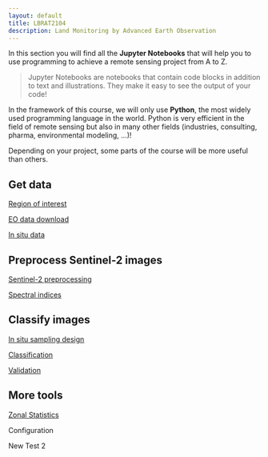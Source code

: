 ```yaml
---
layout: default
title: LBRAT2104
description: Land Monitoring by Advanced Earth Observation
---
```


In this section you will find all the **Jupyter Notebooks** that will help you to use programming to achieve a remote sensing project from A to Z.

> Jupyter Notebooks are notebooks that contain code blocks in addition to text and illustrations. They make it easy to see the output of your code!

In the framework of this course, we will only use **Python**, the most widely used programming language in the world.
Python is very efficient in the field of remote sensing but also in many other fields (industries, consulting, pharma, environmental modeling, ...)! 

Depending on your project, some parts of the course will be more useful than others.

## Get data

[Region of interest](https://nicolasdeffense.github.io/eo-toolbox/region_of_interest.html)

[EO data download](https://nicolasdeffense.github.io/eo-toolbox/eo_data_download.html)

[In situ data](https://nicolasdeffense.github.io/eo-toolbox/in_situ_data.html)

## Preprocess Sentinel-2 images

[Sentinel-2 preprocessing](https://nicolasdeffense.github.io/eo-toolbox/sentinel_2_prepro.html)

[Spectral indices](https://nicolasdeffense.github.io/eo-toolbox/spectral_indices.html)

## Classify images

[In situ sampling design](https://nicolasdeffense.github.io/eo-toolbox/sampling_design.html)

[Classification](https://nicolasdeffense.github.io/eo-toolbox/classification.html)

[Validation](https://nicolasdeffense.github.io/eo-toolbox/validation.html)


## More tools

[Zonal Statistics](https://nicolasdeffense.github.io/eo-toolbox/zonal_stats.html)



<i class="icon-camera-retro"></i>

<i class="fas fa-cog" style="color: firebrick"></i> Configuration

<i class="fas fa-eye"></i>
<i class="fas fa-download"></i>

<a href="https://nicolasdeffense.github.io/eo-toolbox/notebooks/7_Classification/random_forest_classification.html"> <i class="fas fa-eye"></i></a>

<a href="https://nicolasdeffense.github.io/eo-toolbox/notebooks/7_Classification/random_forest_classification.ipynb"> <i class="fas fa-download"></i></a>

New Test 2

<i class="fas fa-user"></i> <!-- uses solid style -->
<i class="far fa-user"></i> <!-- uses regular style -->
<i class="fal fa-user"></i> <!-- uses light style -->